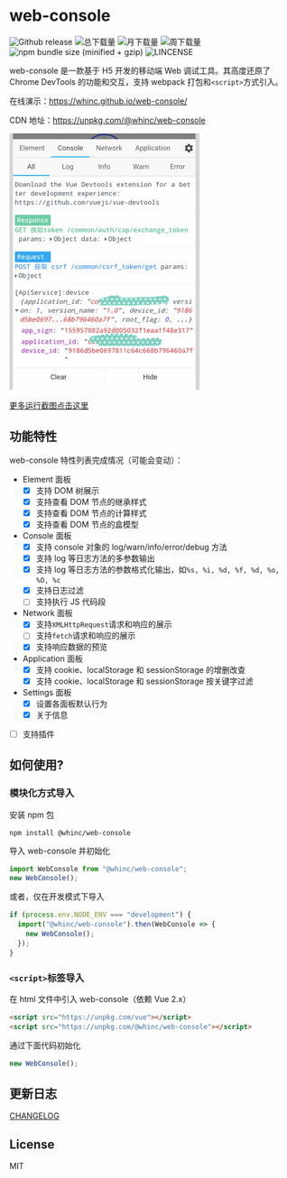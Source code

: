 # web-console

![Github release](https://img.shields.io/npm/v/@whinc/web-console.svg)
![总下载量](https://img.shields.io/npm/dt/@whinc/web-console.svg)
![月下载量](https://img.shields.io/npm/dm/@whinc/web-console.svg)
![周下载量](https://img.shields.io/npm/dw/@whinc/web-console.svg)
![npm bundle size (minified + gzip)](https://img.shields.io/bundlephobia/minzip/@whinc/web-console.svg)
![LINCENSE](https://img.shields.io/github/license/mashape/apistatus.svg)

web-console 是一款基于 H5 开发的移动端 Web 调试工具。其高度还原了 Chrome DevTools 的功能和交互，支持 webpack 打包和`<script>`方式引入。

在线演示：<https://whinc.github.io/web-console/>

CDN 地址：<https://unpkg.com/@whinc/web-console>

![snapshot](./docs/snapshot.png)

[更多运行截图点击这里](https://github.com/whinc/web-console/blob/master/docs/snapshot.md)

## 功能特性

web-console 特性列表完成情况（可能会变动）：

- Element 面板
  - [x] 支持 DOM 树展示
  - [x] 支持查看 DOM 节点的继承样式
  - [x] 支持查看 DOM 节点的计算样式
  - [x] 支持查看 DOM 节点的盒模型
- Console 面板
  - [x] 支持 console 对象的 log/warn/info/error/debug 方法
  - [x] 支持 log 等日志方法的多参数输出
  - [x] 支持 log 等日志方法的参数格式化输出，如`%s, %i, %d, %f, %d, %o, %O, %c`
  - [x] 支持日志过滤
  - [ ] 支持执行 JS 代码段
- Network 面板
  - [x] 支持`XMLHttpRequest`请求和响应的展示
  - [ ] 支持`fetch`请求和响应的展示
  - [x] 支持响应数据的预览
- Application 面板
  - [x] 支持 cookie、localStorage 和 sessionStorage 的增删改查
  - [x] 支持 cookie、localStorage 和 sessionStorage 按关键字过滤
- Settings 面板
  - [x] 设置各面板默认行为
  - [x] 关于信息
- [ ] 支持插件

## 如何使用?

### 模块化方式导入

安装 npm 包

```
npm install @whinc/web-console
```

导入 web-console 并初始化

```js
import WebConsole from "@whinc/web-console";
new WebConsole();
```

或者，仅在开发模式下导入

```js
if (process.env.NODE_ENV === "development") {
  import("@whinc/web-console").then(WebConsole => {
    new WebConsole();
  });
}
```

### `<script>`标签导入

在 html 文件中引入 web-console（依赖 Vue 2.x）

```html
<script src="https://unpkg.com/vue"></script>
<script src="https://unpkg.com/@whinc/web-console"></script>
```

通过下面代码初始化

```js
new WebConsole();
```

## 更新日志

[CHANGELOG](CHANGELOG.md)

## License

MIT
